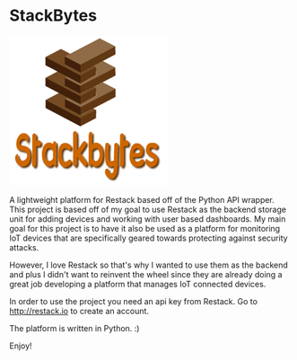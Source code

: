 # StackBytes

<img src="/Logos/logo.png">

A lightweight platform for Restack based off of the Python API wrapper. This project is based off of my goal to use Restack as the backend storage unit for adding devices and working with user based dashboards. My main goal for this project is to have it also be used as a platform for monitoring IoT devices that are specifically geared towards protecting against security attacks.

However, I love Restack so that's why I wanted to use them as the backend and plus I didn't want to reinvent the wheel since they are already doing a great job developing a platform that manages IoT connected devices.

In order to use the project you need an api key from Restack. Go to http://restack.io to create an account.

The platform is written in Python. :)

Enjoy!
